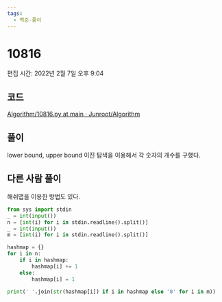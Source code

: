 ```yaml
---
tags:
  - 백준-풀이
---
```

# 10816

편집 시간: 2022년 2월 7일 오후 9:04

## 코드

[Algorithm/10816.py at main · Junroot/Algorithm](https://github.com/Junroot/Algorithm/blob/main/backjoon/10816.py)

## 풀이

lower bound, upper bound 이진 탐색을 이용해서 각 숫자의 개수를 구했다.

## 다른 사람 풀이

해쉬맵을 이용한 방법도 있다. 

```python
from sys import stdin
_ = int(input())
n = [int(i) for i in stdin.readline().split()]
_ = int(input())
m = [int(i) for i in stdin.readline().split()]

hashmap = {}
for i in n:
    if i in hashmap:
        hashmap[i] += 1
    else:
        hashmap[i] = 1

print(' '.join(str(hashmap[i]) if i in hashmap else '0' for i in m))
```